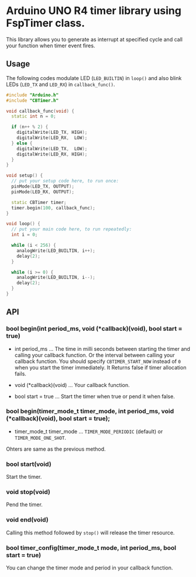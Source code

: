 # Arduino UNO R4 timer library using FspTimer class.

This library allows you to generate as interrupt at specified cycle and call your function when timer event fires.

## Usage

The following codes modulate LED (`LED_BUILTIN`) in `loop()` and also blink LEDs (`LED_TX` and `LED_RX`) in `callback_func()`.

```C++
#include "Arduino.h"
#include "CBTimer.h"

void callback_func(void) {
  static int n = 0;

  if (n++ % 2) {
    digitalWrite(LED_TX, HIGH);
    digitalWrite(LED_RX,  LOW);
  } else {
    digitalWrite(LED_TX,  LOW);
    digitalWrite(LED_RX, HIGH);
  }
}

void setup() {
  // put your setup code here, to run once:
  pinMode(LED_TX, OUTPUT);
  pinMode(LED_RX, OUTPUT);

  static CBTimer timer;
  timer.begin(100, callback_func);
}

void loop() {
  // put your main code here, to run repeatedly:
  int i = 0;

  while (i < 256) {
    analogWrite(LED_BUILTIN, i++);
    delay(2);
  }

  while (i >= 0) {
    analogWrite(LED_BUILTIN, i--);
    delay(2);
  }
}
```

## API

### bool begin(int period_ms, void (*callback)(void), bool start = true)

- int period_ms ... The time in milli seconds between starting the timer and calling your callback function. Or the interval between calling your callback function. You should specify `CBTIMER_START_NOW` instead of `0` when you start the timer immediately. It Returns false if timer allocation fails.

- void (*callback)(void) ... Your callback function.

- bool start = true ... Start the timer when true or pend it when false.

### bool begin(timer_mode_t timer_mode, int period_ms, void (*callback)(void), bool start = true);

- timer_mode_t timer_mode ... `TIMER_MODE_PERIODIC` (default) or `TIMER_MODE_ONE_SHOT`.

Ohters are same as the previous method.

### bool start(void)
Start the timer.

### void stop(void)
Pend the timer.

### void end(void)
Calling this method followed by `stop()` will release the timer resource.

### bool timer_config(timer_mode_t mode, int period_ms, bool start = true)

You can change the timer mode and period in your callback function.
